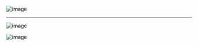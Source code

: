 
![image](https://github.com/user-attachments/assets/25d51daf-c474-44d4-8706-0e0f633e1a70)
* * *

![image](https://github.com/user-attachments/assets/723f6756-00f3-4f0e-8add-14694b3c351c)

![image](https://github.com/user-attachments/assets/d0c264f4-80c4-4941-9bf5-01c0c93b7950)
